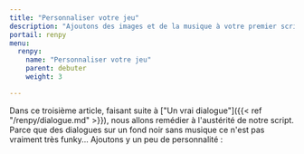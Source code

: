 ```yaml
---
title: "Personnaliser votre jeu"
description: "Ajoutons des images et de la musique à votre premier script !"
portail: renpy
menu:
  renpy:
    name: "Personnaliser votre jeu"
    parent: debuter
    weight: 3

---
```


Dans ce troisième article, faisant suite à ["Un vrai dialogue"]({{< ref "/renpy/dialogue.md" >}}), nous allons remédier à l'austérité de notre script. Parce que des dialogues sur un fond noir sans musique ce n'est pas vraiment très funky... Ajoutons y un peu de personnalité :

